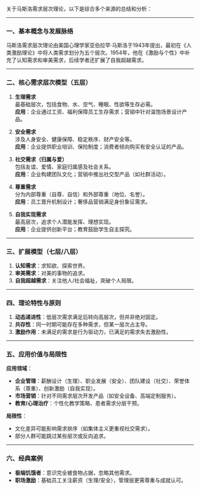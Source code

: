  
 
关于马斯洛需求层次理论，以下是综合多个来源的总结和分析：
 
---
### 一、基本概念与发展脉络 
马斯洛需求层次理论由美国心理学家亚伯拉罕·马斯洛于1943年提出，最初在《人类激励理论》中将人类需求划分为五个层次。1954年，他在《激励与个性》中补充了认知需求和审美需求，后续学者还扩展了自我超越需求。
 
---
### 二、核心需求层次模型（五层）
1. **生理需求**  
   最基础层次，包括食物、水、空气、睡眠、性欲等生存必需。  
   **应用**：企业通过工资、福利保障员工生存需求；营销中针对温饱场景设计产品。
 
2. **安全需求**  
   涉及人身安全、健康保障、稳定秩序、财产安全等。  
   **应用**：企业提供职业培训、保险制度；消费者倾向购买有安全认证的产品。
 
3. **社交需求（归属与爱）**  
   包括友谊、爱情、家庭归属感及社会关系。  
   **应用**：企业构建团队文化；营销中推出社交型产品（如社群活动）。
 
4. **尊重需求**  
   分为内部尊重（自尊、自信）和外部尊重（地位、名誉）。  
   **应用**：员工晋升机制设计；奢侈品营销满足身份象征需求。
 
5. **自我实现需求**  
   最高层次，追求个人潜能发挥、理想实现。  
   **应用**：企业提供创新平台；教育鼓励学生自主探究。
 
---
### 三、扩展模型（七层/八层）
1. **认知需求**：求知欲、探索世界。
2. **审美需求**：对美的事物的追求。
3. **自我超越需求**：关注他人/社会福祉，突破个人局限。
 
---
### 四、理论特性与原则 
1. **动态递进性**：低层次需求满足后转向高层次，但并非绝对固定。
2. **共存性**：同一时期可能存在多种需求，但某一层次占主导。
3. **激励作用**：未满足的需求是行为驱动力，已满足的需求失去激励性。
 
---
### 五、应用价值与局限性 
**应用领域**：  
- **企业管理**：薪酬设计（生理）、职业发展（安全）、团队建设（社交）、荣誉体系（尊重）、创新激励（自我实现）。
- **市场营销**：针对不同需求层次开发产品（如安全设备、高端定制服务）。
- **教育/心理治疗**：个性化教学策略、患者需求分层干预。
 
**局限性**：  
- 文化差异可能影响需求排序（如集体主义更重视社交需求）。
- 部分人群可能跳过某些层次或反向追求。
 
---
### 六、经典案例 
- **极端饥饿者**：意识完全被食物占据，忽略其他需求。
- **职场激励**：基础员工关注薪资（生理/安全），管理层更需尊重与成就认可。
 